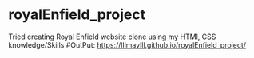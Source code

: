# royalEnfield_project
Tried creating Royal Enfield website clone using my HTMl, CSS knowledge/Skills
#OutPut: https://lllmavlll.github.io/royalEnfield_project/

